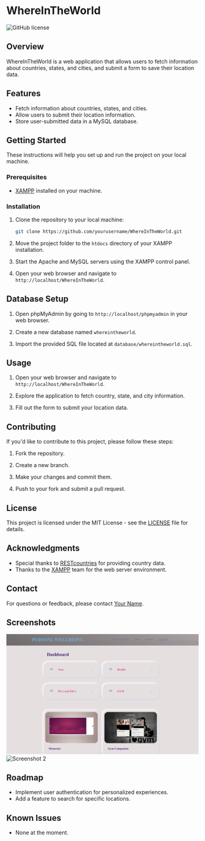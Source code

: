 
# WhereInTheWorld

![GitHub license](https://img.shields.io/badge/license-MIT-blue.svg)

## Overview

WhereInTheWorld is a web application that allows users to fetch information about countries, states, and cities, and submit a form to save their location data.

## Features

- Fetch information about countries, states, and cities.
- Allow users to submit their location information.
- Store user-submitted data in a MySQL database.

## Getting Started

These instructions will help you set up and run the project on your local machine.

### Prerequisites

- [XAMPP](https://www.apachefriends.org/index.html) installed on your machine.

### Installation

1. Clone the repository to your local machine:

   ```bash
   git clone https://github.com/yourusername/WhereInTheWorld.git
   ```

2. Move the project folder to the `htdocs` directory of your XAMPP installation.

3. Start the Apache and MySQL servers using the XAMPP control panel.

4. Open your web browser and navigate to `http://localhost/WhereInTheWorld`.

## Database Setup

1. Open phpMyAdmin by going to `http://localhost/phpmyadmin` in your web browser.

2. Create a new database named `whereintheworld`.

3. Import the provided SQL file located at `database/whereintheworld.sql`.

## Usage

1. Open your web browser and navigate to `http://localhost/WhereInTheWorld`.

2. Explore the application to fetch country, state, and city information.

3. Fill out the form to submit your location data.

## Contributing

If you'd like to contribute to this project, please follow these steps:

1. Fork the repository.

2. Create a new branch.

3. Make your changes and commit them.

4. Push to your fork and submit a pull request.

## License

This project is licensed under the MIT License - see the [LICENSE](LICENSE) file for details.

## Acknowledgments

- Special thanks to [RESTcountries](https://restcountries.com/) for providing country data.
- Thanks to the [XAMPP](https://www.apachefriends.org/index.html) team for the web server environment.

## Contact

For questions or feedback, please contact [Your Name](mailto:youremail@example.com).

## Screenshots

![Screenshot 1](screenshots/screenshot1.png)
![Screenshot 2](screenshots/screenshot2.png)

## Roadmap

- Implement user authentication for personalized experiences.
- Add a feature to search for specific locations.

## Known Issues

- None at the moment.
```
